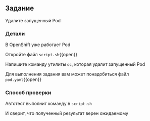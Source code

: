## Задание

Удалите запущенный Pod

### Детали

В OpenShift уже работает Pod

Откройте файл `script.sh`{{open}}

Напишите команду утилиты `oc`, которая удалит запущенный Pod

Для выполнения задания вам может понадобиться файл `pod.yaml`{{open}}

### Способ проверки

Автотест выполнит команду в `script.sh`

И сверит, что полученный результат верен ожидаемому